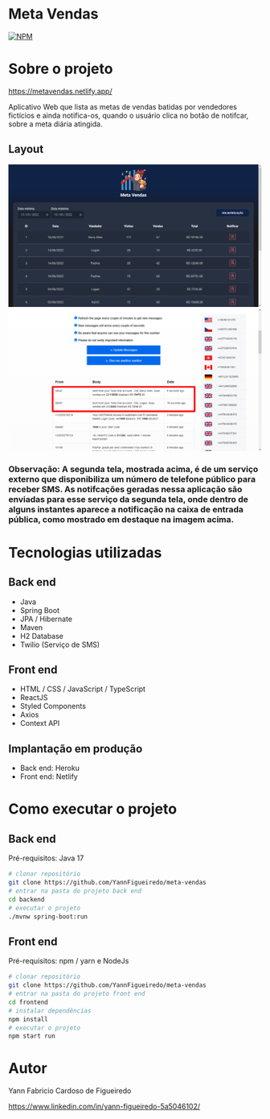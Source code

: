 # Meta Vendas
[![NPM](https://img.shields.io/npm/l/react)](https://github.com/YannFigueiredo/meta-vendas/blob/main/LICENSE) 

# Sobre o projeto

https://metavendas.netlify.app/

Aplicativo Web que lista as metas de vendas batidas por vendedores fictícios e ainda notifica-os, quando o usuário clica no botão de notifcar, sobre a meta diária atingida.

## Layout
<img src="https://github.com/YannFigueiredo/assets/blob/main/meta-vendas/tela-home.png"  alt="Tela Página Inicial" title="Página inicial"/>
<img src="https://github.com/YannFigueiredo/assets/blob/main/meta-vendas/tela-notificacao.png"  alt="Tela de serviço paar receber notificação" title="Página para visualizar a notificação SMS"/>

### Observação: A segunda tela, mostrada acima, é de um serviço externo que disponibiliza um número de telefone público para receber SMS. As notifcações geradas nessa aplicação são enviadas para esse serviço da segunda tela, onde dentro de alguns instantes aparece a notificação na caixa de entrada pública, como mostrado em destaque na imagem acima.

# Tecnologias utilizadas
## Back end

- Java
- Spring Boot
- JPA / Hibernate
- Maven
- H2 Database
- Twilio (Serviço de SMS)

## Front end
- HTML / CSS / JavaScript / TypeScript
- ReactJS
- Styled Components
- Axios
- Context API

## Implantação em produção
- Back end: Heroku
- Front end: Netlify

# Como executar o projeto

## Back end
Pré-requisitos: Java 17

```bash
# clonar repositório
git clone https://github.com/YannFigueiredo/meta-vendas
# entrar na pasta do projeto back end
cd backend
# executar o projeto
./mvnw spring-boot:run
```

## Front end
Pré-requisitos: npm / yarn  e NodeJs

```bash
# clonar repositório
git clone https://github.com/YannFigueiredo/meta-vendas
# entrar na pasta do projeto front end
cd frontend
# instalar dependências
npm install
# executar o projeto
npm start run
```

# Autor

Yann Fabricio Cardoso de Figueiredo

https://www.linkedin.com/in/yann-figueiredo-5a5046102/

